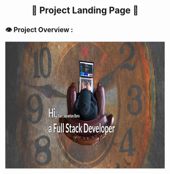 <h1 align="center">💫 Project  Landing Page 💫</h1>


<h2>👁️ Project Overview :</h2>

<img src="./screeenshots/Screenshot%20.png" alt="shields" width="800" height="400&quot;/">


